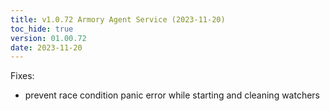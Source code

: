 ```yaml
---
title: v1.0.72 Armory Agent Service (2023-11-20)
toc_hide: true
version: 01.00.72
date: 2023-11-20
---
```


Fixes:
- prevent race condition panic error while starting and cleaning watchers
